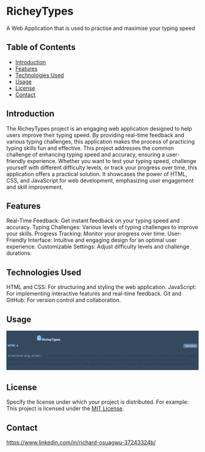 # RicheyTypes

A Web Application that is used to practise and maximise your typing speed

## Table of Contents
- [Introduction](#introduction)
- [Features](#features)
- [Technologies Used](#technologies-used)
- [Usage](#usage)
- [License](#license)
- [Contact](#contact)


## Introduction
The RicheyTypes project is an engaging web application designed to help users improve their typing speed. By providing real-time feedback and various typing challenges, this application makes the process of practicing typing skills fun and effective. This project addresses the common challenge of enhancing typing speed and accuracy, ensuring a user-friendly experience. Whether you want to test your typing speed, challenge yourself with different difficulty levels, or track your progress over time, this application offers a practical solution. It showcases the power of HTML, CSS, and JavaScript for web development, emphasizing user engagement and skill improvement.

## Features
Real-Time Feedback: Get instant feedback on your typing speed and accuracy.</li>
Typing Challenges: Various levels of typing challenges to improve your skills.</li>
Progress Tracking: Monitor your progress over time.</li>
User-Friendly Interface: Intuitive and engaging design for an optimal user experience.</li>
Customizable Settings: Adjust difficulty levels and challenge durations.</li>

## Technologies Used
HTML and CSS: For structuring and styling the web application.</li>
JavaScript: For implementing interactive features and real-time feedback.</li>
Git and GitHub: For version control and collaboration.</li>

## Usage

![image](RicheyTypes.png)

## License
Specify the license under which your project is distributed. For example:
This project is licensed under the [MIT License](LICENSE).

## Contact
https://www.linkedin.com/in/richard-osuagwu-37243324b/
